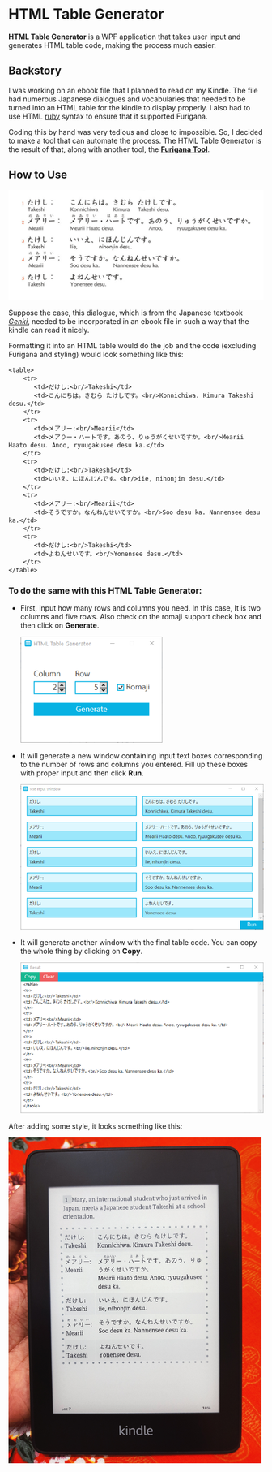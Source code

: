 # HTML Table Generator

**HTML Table Generator** is a WPF application that takes user input and generates HTML table code, making the process much easier.

## Backstory

I was working on an ebook file that I planned to read on my Kindle. The file had numerous Japanese dialogues and vocabularies that needed to be turned into an HTML table for the kindle to display properly.
I also had to use HTML [ruby](https://developer.mozilla.org/en-US/docs/Web/HTML/Element/ruby) syntax to ensure that it supported Furigana.

Coding this by hand was very tedious and close to impossible. So, I decided to make a tool that can automate the process. The HTML Table Generator is the result of that, along with another tool, the **[Furigana Tool](https://github.com/showmik/furigana-tool)**.

## How to Use

<img src="DialougeToHtmlTable/Docs/DialogueFromGenki.png" width="550" alt="A dialogue From Genki"/>

Suppose the case, this dialogue, which is from the Japanese textbook *[Genki](https://en.wikipedia.org/wiki/Genki:_An_Integrated_Course_in_Elementary_Japanese)*, needed to be incorporated in an ebook file in such a way that the kindle can read it nicely.

Formatting it into an HTML table would do the job and the code (excluding Furigana and styling) would look something like this:

```
<table>
    <tr>
       <td>だけし:<br/>Takeshi</td>
       <td>こんにちは。きむら たけしです。<br/>Konnichiwa. Kimura Takeshi desu.</td>
    </tr>
    <tr>
       <td>メアリー:<br/>Mearii</td>
       <td>メアりー・ハートです。あのう、りゅうがくせいですか。<br/>Mearii Haato desu. Anoo, ryuugakusee desu ka.</td>
    </tr>
    <tr>
       <td>だけし:<br/>Takeshi</td>
       <td>いいえ、にほんじんです。<br/>iie, nihonjin desu.</td>
    </tr>
    <tr>
       <td>メアリー:<br/>Mearii</td>
       <td>そうですか。なんねんせいですか。<br/>Soo desu ka. Nannensee desu ka.</td>
    </tr>
    <tr>
       <td>だけし:<br/>Takeshi</td>
       <td>よねんせいです。<br/>Yonensee desu.</td>
    </tr>
</table>

```


### To do the same with this **HTML Table Generator**:

* First, input how many rows and columns you need. In this case, It is two columns and five rows. Also check on the romaji support check box and then click on **Generate**.

  <img src="DialougeToHtmlTable/Docs/AppInterface01.png" width="280" alt="AppInterface01"/>
  
* It will generate a new window containing input text boxes corresponding to the number of rows and columns you entered. Fill up these boxes with proper input and then click **Run**.
  
  <img src="DialougeToHtmlTable/Docs/AppInterface02.png" width="550" alt="AppInterface02"/>
  
* It will generate another window with the final table code. You can copy the whole thing by clicking on **Copy**.

  <img src="DialougeToHtmlTable/Docs/AppInterface03.png" width="550" alt="AppInterface03"/>

  
After adding some style, it looks something like this:

<img src="DialougeToHtmlTable/Docs/Kindle.jpg" width="500" alt="KindlePreview"/>
